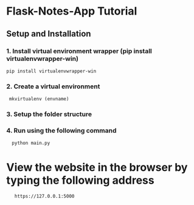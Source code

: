 # Flask-Notes-App Tutorial
## Setup and Installation

### 1. Install virtual environment wrapper (pip install virtualenvwrapper-win)
    pip install virtualenvwrapper-win
### 2. Create a virtual environment
     mkvirtualenv (envname)
### 3. Setup the folder structure

### 4. Run using the following command
      python main.py
    
# View the website in the browser by typing the following address
       https://127.0.0.1:5000
    
